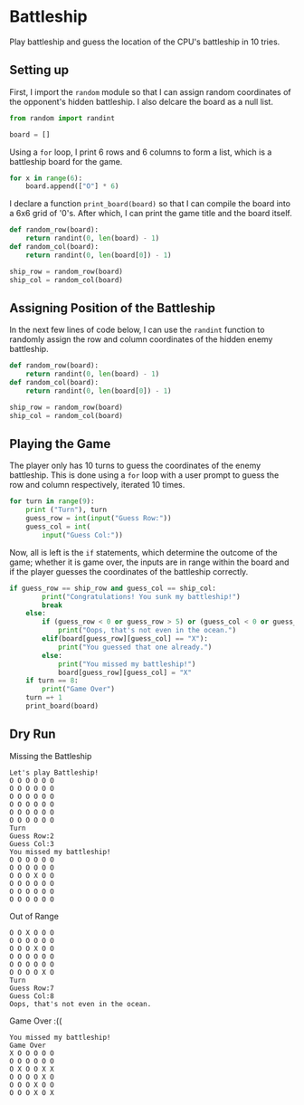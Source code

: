 # Battleship
Play battleship and guess the location of the CPU's battleship in 10 tries.

## Setting up
First, I import the `random` module so that I can assign random coordinates of the opponent's hidden battleship. I also delcare the board as a null list.

```python
from random import randint

board = []
```
Using a `for` loop, I print 6 rows and 6 columns to form a list, which is a battleship board for the game.

```python
for x in range(6):
    board.append(["O"] * 6)
```

I declare a function `print_board(board)` so that I can compile the board into a 6x6 grid of '0's. After which, I can print the game title and the board itself.

```python
def random_row(board):
    return randint(0, len(board) - 1)
def random_col(board):
    return randint(0, len(board[0]) - 1)

ship_row = random_row(board)
ship_col = random_col(board)
```

## Assigning Position of the Battleship
In the next few lines of code below, I can use the `randint` function to randomly assign the row and column coordinates of the hidden enemy battleship.

```python
def random_row(board):
    return randint(0, len(board) - 1)
def random_col(board):
    return randint(0, len(board[0]) - 1)

ship_row = random_row(board)
ship_col = random_col(board)
```

## Playing the Game
The player only has 10 turns to guess the coordinates of the enemy battleship. This is done using a `for` loop with a user prompt to guess the row and column respectively, iterated 10 times.

```python
for turn in range(9):
    print ("Turn"), turn
    guess_row = int(input("Guess Row:"))
    guess_col = int(
        input("Guess Col:"))
```

Now, all is left is the `if` statements, which determine the outcome of the game; whether it is game over, the inputs are in range within the board and if the player guesses the coordinates of the battleship correctly.

```python
if guess_row == ship_row and guess_col == ship_col:
        print("Congratulations! You sunk my battleship!")
        break
    else:
        if (guess_row < 0 or guess_row > 5) or (guess_col < 0 or guess_col > 5):
            print("Oops, that's not even in the ocean.")
        elif(board[guess_row][guess_col] == "X"):
            print("You guessed that one already.")
        else:
            print("You missed my battleship!")
            board[guess_row][guess_col] = "X"
    if turn == 8:
        print("Game Over")
    turn =+ 1
    print_board(board)
```
## Dry Run
Missing the Battleship
```
Let's play Battleship!
O O O O O O
O O O O O O
O O O O O O
O O O O O O
O O O O O O
O O O O O O
Turn
Guess Row:2
Guess Col:3
You missed my battleship!
O O O O O O
O O O O O O
O O O X O O
O O O O O O
O O O O O O
O O O O O O
```

Out of Range
```
O O X O O O
O O O O O O
O O O X O O
O O O O O O
O O O O O O
O O O O X O
Turn
Guess Row:7
Guess Col:8
Oops, that's not even in the ocean.
```
Game Over :((
```
You missed my battleship!
Game Over
X O O O O O
O O O O O O
O X O O X X
O O O O X O
O O O X O O
O O O X O X
```







